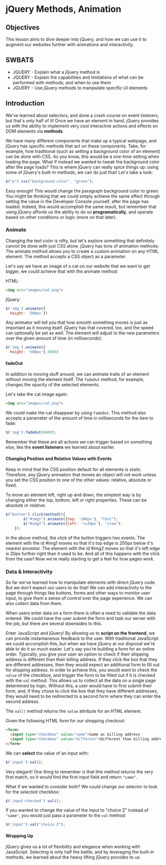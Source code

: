 # jQuery Methods, Animation


## Objectives

This lesson aims to dive deeper into jQuery, and how we can use it to augment
our websites further with animations and interactivity. 

## SWBATS

+ JQUERY - Explain what a jQuery method is
+ JQUERY - Explain the capabilities and limitations of what can be performed with methods, and when to use them
+ JQUERY - Use jQuery methods to manipulate specific UI elements


## Introduction

We've learned about selectors, and done a crash course on event listeners, but
that's only half of it! Once we have an element in hand, jQuery provides us with
the ability to implement very cool interactive actions and effects on DOM
elements via **methods**.

We have many different components that make up a typical webpage, and jQuery has
specific methods that act on these components. Take, for example, how traditional (such as setting a background color of an element) can be done with CSS. As you know, this would be a one-time setting
when loading the page. What if instead we wanted to tweak the background color after the page loads? This is where jQuery can really spice things up: using some of jQuery's built-in methods, we can do just that! Let's take a look:

```js
$("p").css("background-color", "green");
```

Easy enough! This would change the paragraph background color to green. You
might be thinking that we could simply achieve the same effect through setting
the value in the Developer Console yourself, after the page has loaded. Indeed,
this would accomplish the same result, but remember that using jQuery affords us
the ability to do so **programatically**, and operate based on other conditions
or logic (more on that later).

### Animate

Changing the text color is nifty, but let's explore something that definitely
cannot be done with just CSS alone. jQuery has tons of animation methods: The
animate method allows you to create a custom animation on any HTML element. The
method accepts a CSS object as a parameter.

Let's say we have an image of a cat on our website that we want to get bigger,
we could achieve that with the animate method:

HTML:

```html
<img src="images/cat.png">
```

jQuery:

```js
$('img').animate({
  height: '500px'})
```

 Any animator will tell you that how smooth something moves is just as
important as it moving itself. jQuery has that covered, too, and the speed can
optionally be set as well. The element will adjust to the new parameters over
the given amount of time (in milliseconds):

```js
$('img').animate({
  height: '500px'},5000)
```



#### fadeOut

 In addition to moving stuff around, we can animate traits of an element
without moving the element itself. The `fadeOut` method, for example, changes
the opacity of the selected elements.

Let's take the cat image again:

```html
<img src="images/cat.png">
```

We could make the cat disappear by using `fadeOut`. This method also accepts a
parameter of the amount of time in milliseconds for the item to fade:

```js
$('img').fadeOut(6000);
```

Remember that these are all actions we can trigger based on something else, like
the **event listeners** we learned about earlier.  

#### Changing Position and Relative Values with Events

Keep in mind that the CSS position default for all elements is static.
Therefore, any jQuery animation that moves an object will not work unless you
set the CSS position to one of the other values: relative, absolute or fixed.

To move an element left, right up and down, the simplest way is by changing
either the top, bottom, left or right properties. These can be absolute or
relative:

```js
$("button").click(method(){
        $("#img1").animate({top: '200px'}, "fast");
        $("#img2").animate({left: '+=20px'}, "slow");
    });
```

In the above method, the click of the button triggers two events. The element
with the id #img1 moves so that it's top edge is 200px below it's nearest
ancestor. The element with the id #img2 moves so that it's left edge is 20px
further right than it used to be. And all of this happens with the click from
the user! Now we're really starting to get a feel for how pages work.



### Data & Interactivity

So far we've learned how to manipulate elements with direct jQuery code. But we
don't expect our users to do that! We can add interactivity to the page through
things like buttons, forms and other ways to monitor user input, to give them a
sense of control over the page experience. We can also collect data from them.

When users enter data on a form there is often a need to validate the data
entered. We could have the user submit the form and task our server with the
job, but there are several downsides to this.

Enter JavaScript and jQuery! By allowing us to **script on the frontend**, we
can provide instantaneous feedback to the user. With traditional JavaScript we
could accomplish this, but when we have jQuery at our disposal we're able to do
it so much easier. Let's say you're building a form for an online order.
Typically, you give your user an option to check if their shipping address is
different than their billing address. If they click the box that they are
different addresses, then they would expect an additional form to fill out for
shipping address. In order to achieve this, you would want to check the `value`
of the checkbox, and trigger the form to be filled out if it is checked with the
`val` method. This allows us to collect all the data on a single page determined
by logic.  Without this, a user would have to first submit their form, and, if
they chose to click the box that they have different addresses, they would need
to be redirected to a second form where they can enter the second address.

The `val()` method returns the `value` attribute for an HTML element.

Given the following HTML form for our shopping checkout:

```html
<form>
  <input type="checkbox" value="same">Same as billing address
  <input type="checkbox" value="different">Different than billing address
</form>
```

We can **select** the value of an input with:
```js
$('input').val();
```

Very elegant! One thing to remember is that this method returns the very first
match, so it would find the first input field and return `"same"`.

What if we wanted to consider both? We could change our selector to look for the
*selected* checkbox:

```js
$('input:checked').val();
```

If you wanted to change the value of the input to "choice Z" instead of
`"same"`, you would just pass a parameter to the `val` method:

```js
$('input').val("choice Z");
```



#### Wrapping Up

 jQuery gives us a lot of flexibility and elegance when working with
JavaScript. Selecting is only half the battle, and by leveraging the built-in
methods, we learned about the heavy lifting jQuery provides to us. 
